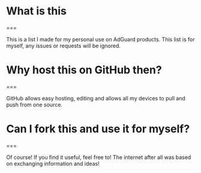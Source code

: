 # What is this

===

This is a list I made for my personal use on AdGuard products. This list is for myself, any issues or requests will be ignored.

# Why host this on GitHub then?

===

GitHub allows easy hosting, editing and allows all my devices to pull and push from one source.

# Can I fork this and use it for myself?

===

Of course! If you find it useful, feel free to! The internet after all was based on exchanging information and ideas!
